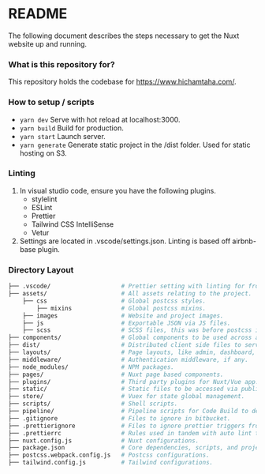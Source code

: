 # README

The following document describes the steps necessary to get the Nuxt website up and running.

### What is this repository for?

This repository holds the codebase for https://www.hichamtaha.com/.

### How to setup / scripts
-   `yarn dev` Serve with hot reload at localhost:3000.
-   `yarn build` Build for production.
-   `yarn start` Launch server.
-   `yarn generate` Generate static project in the /dist folder. Used for static hosting on S3.

### Linting

1. In visual studio code, ensure you have the following plugins.
    - stylelint
    - ESLint
    - Prettier
    - Tailwind CSS IntelliSense
    - Vetur
2. Settings are located in .vscode/settings.json. Linting is based off airbnb-base plugin.

### Directory Layout
```bash
├── .vscode/                    # Prettier setting with linting for front-end/back-end.
├── assets/                     # All assets relating to the project.
    ├── css                     # Global postcss styles. 
        ├── mixins              # Global postcss mixins.
    ├── images                  # Website and project images.
    ├── js                      # Exportable JSON via JS files.
    ├── scss                    # SCSS files, this was before postcss implemented.
├── components/                 # Global components to be used across all page components.
├── dist/                       # Distributed client side files to serve for static hosting.
├── layouts/                    # Page layouts, like admin, dashboard, login, etc.
├── middleware/                 # Authentication middleware, if any.
├── node_modules/               # NPM packages.
├── pages/                      # Nuxt page based components.
├── plugins/                    # Third party plugins for Nuxt/Vue app.
├── static/                     # Static files to be accessed via public routes.
├── store/                      # Vuex for state global management.
├── scripts/                    # Shell scripts.
├── pipeline/                   # Pipeline scripts for Code Build to deploy to S3.
├── .gitignore                  # Files to ignore in bitbucket.
├── .prettierignore             # Files to ignore prettier triggers from.
├── .prettierrc                 # Rules used in tandem with auto lint to ensure prettier tabs when developing.
├── nuxt.config.js              # Nuxt configurations.
├── package.json                # Core dependencies, scripts, and project details.
├── postcss.webpack.config.js   # Postcss configurations.
├── tailwind.config.js          # Tailwind configurations.
